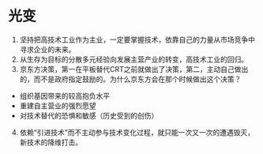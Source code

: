 # 光变

1. 坚持把高技术工业作为主业，一定要掌握技术，依靠自己的力量从市场竞争中寻求企业的未来。
2. 从生存为目标的分散多元经验向发展主营产业的转变，高技术工业的回归。
3. 京东方决策，第一在平板替代CRT之前就做出了决策，第二，主动自己做出的，而不是政府指定鼓励的。为什么京东方会在那个时候做出这个决策？
  - 组织基因带来的较高抱负水平
  - 重建自主营业的强烈愿望
  - 对技术替代的恐惧和敏感（历史受到的创伤）

4. 依赖“引进技术”而不主动参与技术变化过程，就只能一次又一次的遭遇毁灭，新技术的降维打击。
